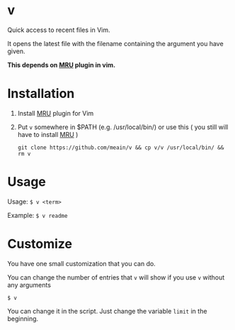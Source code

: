 # v
Quick access to recent files in Vim.

It opens the latest file with the filename containing the argument you have given.

**This depends on [MRU](https://github.com/vim-scripts/mru.vim) plugin in vim.**


# Installation
1. Install [MRU](https://github.com/vim-scripts/mru.vim) plugin for Vim
2. Put `v` somewhere in $PATH (e.g. /usr/local/bin/) or use this ( you still will have to install [MRU](https://github.com/vim-scripts/mru.vim) )

    ```
    git clone https://github.com/meain/v && cp v/v /usr/local/bin/ && rm v
    ```

# Usage

Usage: `$ v <term>`

Example: `$ v readme`

# Customize
You have one small customization that you can do.

You can change the number of entries that `v` will show if you use `v` without any arguments

`$ v`

You can change it in the script. Just change the variable `limit` in the beginning.
